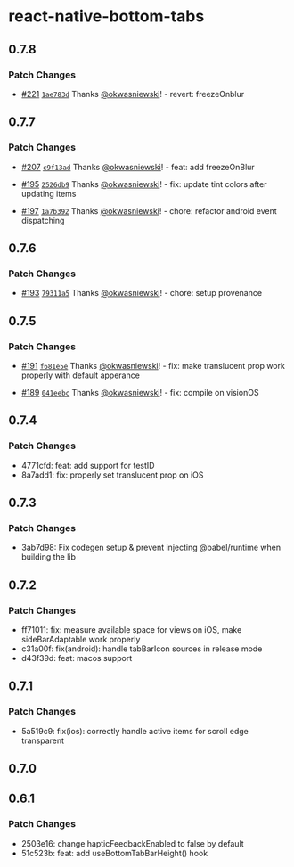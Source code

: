 # react-native-bottom-tabs

## 0.7.8

### Patch Changes

- [#221](https://github.com/okwasniewski/react-native-bottom-tabs/pull/221) [`1ae783d`](https://github.com/okwasniewski/react-native-bottom-tabs/commit/1ae783df914fc661d25dfcbfafec32c70e9b3538) Thanks [@okwasniewski](https://github.com/okwasniewski)! - revert: freezeOnblur

## 0.7.7

### Patch Changes

- [#207](https://github.com/okwasniewski/react-native-bottom-tabs/pull/207) [`c9f13ad`](https://github.com/okwasniewski/react-native-bottom-tabs/commit/c9f13ad01aa147341ac74acce00b7ae8e1db5402) Thanks [@okwasniewski](https://github.com/okwasniewski)! - feat: add freezeOnBlur

- [#195](https://github.com/okwasniewski/react-native-bottom-tabs/pull/195) [`2526db9`](https://github.com/okwasniewski/react-native-bottom-tabs/commit/2526db97b768981dbbd8c7c66a61335230a9f1df) Thanks [@okwasniewski](https://github.com/okwasniewski)! - fix: update tint colors after updating items

- [#197](https://github.com/okwasniewski/react-native-bottom-tabs/pull/197) [`1a7b392`](https://github.com/okwasniewski/react-native-bottom-tabs/commit/1a7b392b9ad6db16c6055d8f0032a549f7f675f3) Thanks [@okwasniewski](https://github.com/okwasniewski)! - chore: refactor android event dispatching

## 0.7.6

### Patch Changes

- [#193](https://github.com/okwasniewski/react-native-bottom-tabs/pull/193) [`79311a5`](https://github.com/okwasniewski/react-native-bottom-tabs/commit/79311a5939e7f33981ea9924625ef47e5ade9d13) Thanks [@okwasniewski](https://github.com/okwasniewski)! - chore: setup provenance

## 0.7.5

### Patch Changes

- [#191](https://github.com/okwasniewski/react-native-bottom-tabs/pull/191) [`f681e5e`](https://github.com/okwasniewski/react-native-bottom-tabs/commit/f681e5e81a9ff89c7cdb8e98b89efd9d6bcae6a9) Thanks [@okwasniewski](https://github.com/okwasniewski)! - fix: make translucent prop work properly with default apperance

- [#189](https://github.com/okwasniewski/react-native-bottom-tabs/pull/189) [`041eebc`](https://github.com/okwasniewski/react-native-bottom-tabs/commit/041eebc458ac953971fc398ecd8c758d43710e0f) Thanks [@okwasniewski](https://github.com/okwasniewski)! - fix: compile on visionOS

## 0.7.4

### Patch Changes

- 4771cfd: feat: add support for testID
- 8a7add1: fix: properly set translucent prop on iOS

## 0.7.3

### Patch Changes

- 3ab7d98: Fix codegen setup & prevent injecting @babel/runtime when building the lib

## 0.7.2

### Patch Changes

- ff71011: fix: measure available space for views on iOS, make sideBarAdaptable work properly
- c31a00f: fix(android): handle tabBarIcon sources in release mode
- d43f39d: feat: macos support

## 0.7.1

### Patch Changes

- 5a519c9: fix(ios): correctly handle active items for scroll edge transparent

## 0.7.0

## 0.6.1

### Patch Changes

- 2503e16: change hapticFeedbackEnabled to false by default
- 51c523b: feat: add useBottomTabBarHeight() hook
